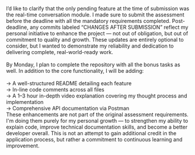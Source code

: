 I’d like to clarify that the only pending feature at the time of submission was the real-time conversation module. I made sure to submit the assessment before the deadline with all the mandatory requirements completed. Post-deadline, any commits labeled “CHANGES AFTER SUBMISSION” reflect my personal initiative to enhance the project — not out of obligation, but out of commitment to quality and growth. These updates are entirely optional to consider, but I wanted to demonstrate my reliability and dedication to delivering complete, real-world-ready work.
<br><br>
By Monday, I plan to complete the repository with all the bonus tasks as well. In addition to the core functionality, I will be adding:<br>
<br>
-> A well-structured README detailing each feature
<br>
-> In-line code comments across all files
<br>
-> A 1–3 hour in-depth video explanation covering my thought process and implementation
<br>
-> Comprehensive API documentation via Postman
<br>
These enhancements are not part of the original assessment requirements. I'm doing them purely for my personal growth — to strengthen my ability to explain code, improve technical documentation skills, and become a better developer overall. This is not an attempt to gain additional credit in the application process, but rather a commitment to continuous learning and improvement.
